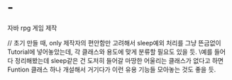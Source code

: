 # -
자바 rpg 게임 제작

// 초기 만들 때, only 제작자의 편안함만 고려해서 sleep예외 처리를 그냥 뜬금없이 Tutorial에 넣어놓았는데, 각 클래스와 용도에 맞게 분류할 필요도 있을 듯. 
\예를 들어 다 정리해봤는데 sleep같은 건 도저히 들어갈 마땅한 어울리는 클래스가 없다고 하면 Funtion 클래스 하나 개설해서 거기다가 이런 유용 기능들 모아놓는 것도 좋을 듯.
